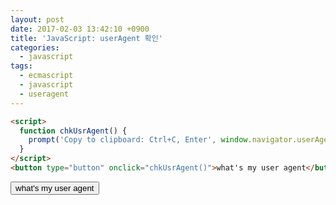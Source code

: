 ```yaml
---
layout: post
date: 2017-02-03 13:42:10 +0900
title: 'JavaScript: userAgent 확인'
categories:
  - javascript
tags:
  - ecmascript
  - javascript
  - useragent
---
```


```html
<script>
  function chkUsrAgent() {
    prompt('Copy to clipboard: Ctrl+C, Enter', window.navigator.userAgent);
  }
</script>
<button type="button" onclick="chkUsrAgent()">what's my user agent</button>
```

<script>
  function chkUsrAgent() {
    prompt('Copy to clipboard: Ctrl+C, Enter', window.navigator.userAgent);
  }
</script>
<button type="button" onclick="chkUsrAgent()">what's my user agent</button>
